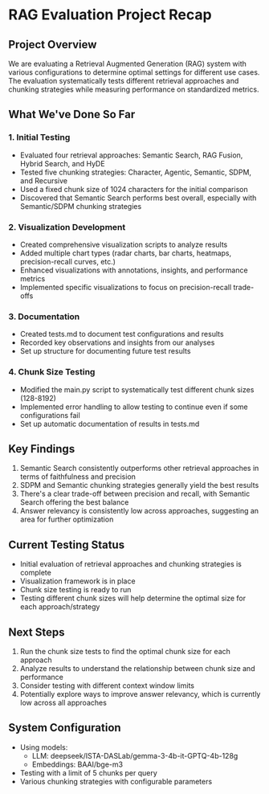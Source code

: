 # RAG Evaluation Project Recap

## Project Overview
We are evaluating a Retrieval Augmented Generation (RAG) system with various configurations to determine optimal settings for different use cases. The evaluation systematically tests different retrieval approaches and chunking strategies while measuring performance on standardized metrics.

## What We've Done So Far

### 1. Initial Testing
- Evaluated four retrieval approaches: Semantic Search, RAG Fusion, Hybrid Search, and HyDE
- Tested five chunking strategies: Character, Agentic, Semantic, SDPM, and Recursive
- Used a fixed chunk size of 1024 characters for the initial comparison
- Discovered that Semantic Search performs best overall, especially with Semantic/SDPM chunking strategies

### 2. Visualization Development
- Created comprehensive visualization scripts to analyze results
- Added multiple chart types (radar charts, bar charts, heatmaps, precision-recall curves, etc.)
- Enhanced visualizations with annotations, insights, and performance metrics
- Implemented specific visualizations to focus on precision-recall trade-offs

### 3. Documentation 
- Created tests.md to document test configurations and results
- Recorded key observations and insights from our analyses
- Set up structure for documenting future test results

### 4. Chunk Size Testing
- Modified the main.py script to systematically test different chunk sizes (128-8192)
- Implemented error handling to allow testing to continue even if some configurations fail
- Set up automatic documentation of results in tests.md

## Key Findings
1. Semantic Search consistently outperforms other retrieval approaches in terms of faithfulness and precision
2. SDPM and Semantic chunking strategies generally yield the best results
3. There's a clear trade-off between precision and recall, with Semantic Search offering the best balance
4. Answer relevancy is consistently low across approaches, suggesting an area for further optimization

## Current Testing Status
- Initial evaluation of retrieval approaches and chunking strategies is complete
- Visualization framework is in place
- Chunk size testing is ready to run
- Testing different chunk sizes will help determine the optimal size for each approach/strategy

## Next Steps
1. Run the chunk size tests to find the optimal chunk size for each approach
2. Analyze results to understand the relationship between chunk size and performance
3. Consider testing with different context window limits
4. Potentially explore ways to improve answer relevancy, which is currently low across all approaches

## System Configuration
- Using models:
  - LLM: deepseek/ISTA-DASLab/gemma-3-4b-it-GPTQ-4b-128g
  - Embeddings: BAAI/bge-m3
- Testing with a limit of 5 chunks per query
- Various chunking strategies with configurable parameters 